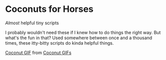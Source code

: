 # Coconuts for Horses
 *Almost* helpful tiny scripts

I probably wouldn't need these if I knew how to do things the right way. But what's the fun in that?
Used somewhere between once and a thousand times, these itty-bitty scripts do kinda helpful things. 

<div class="tenor-gif-embed" data-postid="5875478" data-share-method="host" data-width="100%" data-aspect-ratio="1.7172413793103452"><a href="https://tenor.com/view/coconut-gallop-banging-monty-python-holy-grail-gif-5875478">Coconut GIF</a> from <a href="https://tenor.com/search/coconut-gifs">Coconut GIFs</a></div><script type="text/javascript" async src="https://tenor.com/embed.js"></script>